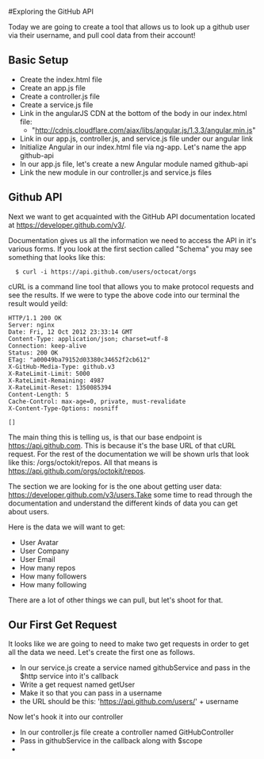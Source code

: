 #Exploring the GitHub API

Today we are going to create a tool that allows us to look up a github user via their username, and pull cool data from their account!

## Basic Setup
- Create the index.html file
- Create an app.js file
- Create a controller.js file
- Create a service.js file
- Link in the angularJS CDN at the bottom of the body in our index.html file:
  - "http://cdnjs.cloudflare.com/ajax/libs/angular.js/1.3.3/angular.min.js"
- Link in our app.js, controller.js, and service.js file under our angular link
- Initialize Angular in our index.html file via ng-app. Let's name the app github-api
- In our app.js file, let's create a new Angular module named github-api
- Link the new module in our controller.js and service.js files

## Github API
Next we want to get acquainted with the GitHub API documentation located at https://developer.github.com/v3/.

Documentation gives us all the information we need to access the API in it's various forms. If you look at the first section called "Schema" you may see something that looks like this:

```
  $ curl -i https://api.github.com/users/octocat/orgs
```

cURL is a command line tool that allows you to make protocol requests and see the results. If we were to type the above code into our terminal the result would yeild:

```
HTTP/1.1 200 OK
Server: nginx
Date: Fri, 12 Oct 2012 23:33:14 GMT
Content-Type: application/json; charset=utf-8
Connection: keep-alive
Status: 200 OK
ETag: "a00049ba79152d03380c34652f2cb612"
X-GitHub-Media-Type: github.v3
X-RateLimit-Limit: 5000
X-RateLimit-Remaining: 4987
X-RateLimit-Reset: 1350085394
Content-Length: 5
Cache-Control: max-age=0, private, must-revalidate
X-Content-Type-Options: nosniff

[]
```

The main thing this is telling us, is that our base endpoint is https://api.github.com. This is because it's the base URL of that cURL request. For the rest of the documentation we will be shown urls that look like this: /orgs/octokit/repos. All that means is https://api.github.com/orgs/octokit/repos.

The section we are looking for is the one about getting user data: https://developer.github.com/v3/users.Take some time to read through the documentation and understand the different kinds of data you can get about users.

Here is the data we will want to get:
- User Avatar
- User Company
- User Email
- How many repos
- How many followers
- How many following

There are a lot of other things we can pull, but let's shoot for that.

## Our First Get Request
It looks like we are going to need to make two get requests in order to get all the data we need. Let's create the first one as follows.

- In our service.js create a service named githubService and pass in the $http service into it's callback
- Write a get request named getUser
- Make it so that you can pass in a username
- the URL should be this: 'https://api.github.com/users/' + username

Now let's hook it into our controller
- In our controller.js file create a controller named GitHubController 
- Pass in githubService in the callback along with $scope
- 
